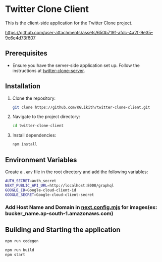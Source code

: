 # Twitter Clone Client

This is the client-side application for the Twitter Clone project.

https://github.com/user-attachments/assets/650b719f-afdc-4a2f-9e35-9c6e4d73f607

## Prerequisites

- Ensure you have the server-side application set up. Follow the instructions at [twitter-clone-server](https://github.com/KGLikith/twitter-clone-server).

## Installation

1. Clone the repository:

    ```bash
    git clone https://github.com/KGLikith/twitter-clone-client.git
    ```

2. Navigate to the project directory:

    ```bash
    cd twitter-clone-client
    ```

3. Install dependencies:

    ```bash
    npm install
    ```

## Environment Variables

Create a `.env` file in the root directory and add the following variables:

```bash
AUTH_SECRET=auth_secret
NEXT_PUBLIC_API_URL=http://localhost:8000/graphql
GOOGLE_ID=Google-cloud-client-id
GOOGLE_SECRET=Google-cloud-client-secret
```


### Add Host Name and Domain in [next.config.mjs](https://github.com/KGLikith/twitter-clone-client/blob/main/next.config.mjs) for images(ex: bucker_name.ap-south-1.amazonaws.com)

### 

## Building and Starting the application

```bash
npm run codegen
```

```bash
npm run build
npm start
```
